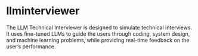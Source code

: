 # llminterviewer
The LLM Technical Interviewer is designed to simulate technical interviews. It uses fine-tuned LLMs to guide the users through coding, system design, and machine learning problems, while providing real-time feedback on the user’s performance. 
